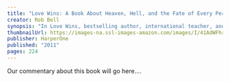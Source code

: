 ```yaml
---
title: "Love Wins: A Book About Heaven, Hell, and the Fate of Every Person Who Ever Lived"
creator: Rob Bell
synopsis: "In Love Wins, bestselling author, international teacher, and speaker Rob Bell (Velvet Elvis, Drops Like Stars) addresses one of the most controversial issues of faith—hell and the afterlife—arguing, would a loving God send people to eternal torment forever? With searing insight, Bell puts hell on trial with a hopeful message—eternal life doesn’t start when we die; it starts right now. And ultimately, Love Wins."
thumbnailUrl: https://images-na.ssl-images-amazon.com/images/I/41AdWFhrBkL._SX331_BO1,204,203,200_.jpg
publisher: HarperOne
published: "2011"
pages: 224
---
```


Our commentary about this book will go here....
